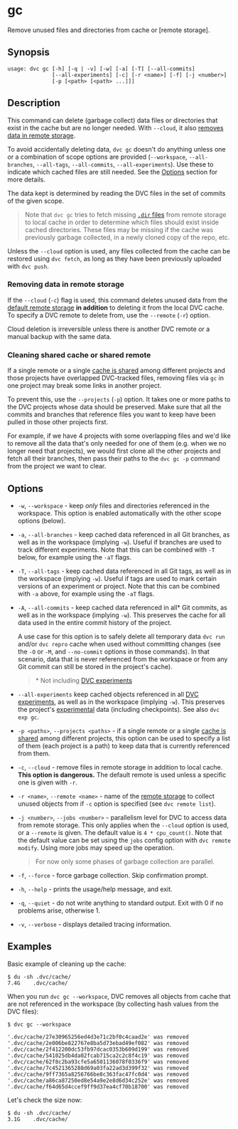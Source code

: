 # gc

Remove unused files and directories from <abbr>cache</abbr> or [remote storage].

## Synopsis

```usage
usage: dvc gc [-h] [-q | -v] [-w] [-a] [-T] [--all-commits]
              [--all-experiments] [-c] [-r <name>] [-f] [-j <number>]
              [-p [<path> [<path> ...]]]
```

## Description

This command can delete (garbage collect) data files or directories that exist
in the <abbr>cache</abbr> but are no longer needed. With `--cloud`, it also
[removes data in remote storage](#removing-data-in-remote-storage).

To avoid accidentally deleting data, `dvc gc` doesn't do anything unless one or
a combination of scope options are provided (`--workspace`, `--all-branches`,
`--all-tags`, `--all-commits`, `--all-experiments`). Use these to indicate which
cached files are still needed. See the [Options](#options) section for more
details.

The data kept is determined by reading the <abbr>DVC files</abbr> in the set of
commits of the given scope.

> Note that `dvc gc` tries to fetch missing [`.dir` files] from remote storage
> to local cache in order to determine which files should exist inside cached
> directories. These files may be missing if the cache was previously garbage
> collected, in a newly cloned copy of the repo, etc.

Unless the `--cloud` option is used, any files collected from the cache can be
restored using `dvc fetch`, as long as they have been previously uploaded with
`dvc push`.

[`.dir` files]:
  /doc/user-guide/project-structure/internal-files#structure-of-the-cache-directory

### Removing data in remote storage

If the `--cloud` (`-c`) flag is used, this command deletes unused data from the
[default remote storage](/doc/command-reference/remote/default) **in addition**
to deleting it from the local DVC cache. To specify a DVC remote to delete from,
use the `--remote` (`-r`) option.

<admon type="warn">

Cloud deletion is irreversible unless there is another DVC remote or a manual
backup with the same data.

</admon>

### Cleaning shared cache or shared remote

If a single remote or a single [cache is shared] among different projects and
those projects have overlapped DVC-tracked files, removing files via `gc` in one
project may break some links in another project.

To prevent this, use the `--projects` (`-p`) option. It takes one or more
paths to the DVC projects whose data should be preserved.
Make sure that all the commits and branches that reference
files you want to keep have been pulled in those other projects first.

For example, if we have 4 projects with some overlapping files and we'd
like to remove all the data that's only needed for one of them (e.g. when we no longer need that projects),
we would first clone all the other projects and fetch all their branches,
then pass their paths to the `dvc gc -p` command from
the project we want to clear.

## Options

- `-w`, `--workspace` - keep _only_ files and directories referenced in the
  workspace. This option is enabled automatically with the other scope options
  (below).

- `-a`, `--all-branches` - keep cached data referenced in all Git branches, as
  well as in the workspace (implying `-w`). Useful if branches are used to track
  different experiments. Note that this can be combined with `-T` below, for
  example using the `-aT` flags.

- `-T`, `--all-tags` - keep cached data referenced in all Git tags, as well as
  in the workspace (implying `-w`). Useful if tags are used to mark certain
  versions of an experiment or project. Note that this can be combined with `-a`
  above, for example using the `-aT` flags.

- `-A`, `--all-commits` - keep cached data referenced in all\* Git commits, as
  well as in the workspace (implying `-w`). This preserves the cache for all
  data used in the entire commit history of the project.

  A use case for this option is to safely delete all temporary data `dvc run`
  and/or `dvc repro` cache when used without committing changes (see the `-O` or
  `-M`, and `--no-commit` options in those commands). In that scenario, data
  that is never referenced from the workspace or from any Git commit can still
  be stored in the project's cache).

  > \* Not including [DVC experiments]

- `--all-experiments` keep cached objects referenced in all [DVC experiments],
  as well as in the workspace (implying `-w`). This preserves the project's
  [experimental](/doc/user-guide/experiment-management) data (including
  checkpoints). See also `dvc exp gc`.

- `-p <paths>`, `--projects <paths>` - if a single remote or a single [cache is
  shared] among different projects, this option can be used to specify a list of
  them (each project is a path) to keep data that is currently referenced from
  them.

- `-c`, `--cloud` - remove files in remote storage in addition to local cache.
  **This option is dangerous.** The default remote is used unless a specific one
  is given with `-r`.

- `-r <name>`, `--remote <name>` - name of the
  [remote storage](/doc/command-reference/remote) to collect unused objects from
  if `-c` option is specified (see `dvc remote list`).

- `-j <number>`, `--jobs <number>` - parallelism level for DVC to access data
  from remote storage. This only applies when the `--cloud` option is used, or a
  `--remote` is given. The default value is `4 * cpu_count()`. Note that the
  default value can be set using the `jobs` config option with
  `dvc remote modify`. Using more jobs may speed up the operation.

  > For now only some phases of garbage collection are parallel.

- `-f`, `--force` - force garbage collection. Skip confirmation prompt.

- `-h`, `--help` - prints the usage/help message, and exit.

- `-q`, `--quiet` - do not write anything to standard output. Exit with 0 if no
  problems arise, otherwise 1.

- `-v`, `--verbose` - displays detailed tracing information.

## Examples

Basic example of cleaning up the <abbr>cache</abbr>:

```dvc
$ du -sh .dvc/cache/
7.4G    .dvc/cache/
```

When you run `dvc gc --workspace`, DVC removes all objects from cache that are
not referenced in the <abbr>workspace</abbr> (by collecting hash values from the
<abbr>DVC files</abbr>):

```dvc
$ dvc gc --workspace

'.dvc/cache/27e30965256ed4d3e71c2bf0c4caad2e' was removed
'.dvc/cache/2e006be822767e8ba5d73ebad49ef082' was removed
'.dvc/cache/2f412200dc53fb97dcac0353b609d199' was removed
'.dvc/cache/541025db4da02fcab715ca2c2c8f4c19' was removed
'.dvc/cache/62f8c2ba93cfe5a6501136078f0336f9' was removed
'.dvc/cache/7c4521365288d69a03fa22ad3d399f32' was removed
'.dvc/cache/9ff7365a8256766be8c363fac47fc0d4' was removed
'.dvc/cache/a86ca87250ed8e54a9e2e8d6d34c252e' was removed
'.dvc/cache/f64d65d4ccef9ff9d37ea4cf70b18700' was removed
```

Let's check the size now:

```dvc
$ du -sh .dvc/cache/
3.1G    .dvc/cache/
```

[cache is shared]: /doc/user-guide/how-to/share-a-dvc-cache
[dvc experiments]: /doc/user-guide/experiment-management#experiments
